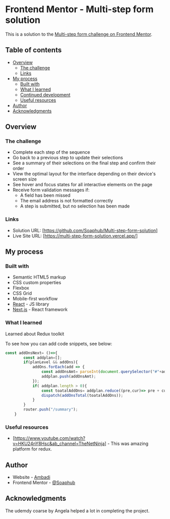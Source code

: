 # Frontend Mentor - Multi-step form solution

This is a solution to the [Multi-step form challenge on Frontend Mentor](https://www.frontendmentor.io/challenges/multistep-form-YVAnSdqQBJ).  

## Table of contents

- [Overview](#overview)
  - [The challenge](#the-challenge)
  - [Links](#links)
- [My process](#my-process)
  - [Built with](#built-with)
  - [What I learned](#what-i-learned)
  - [Continued development](#continued-development)
  - [Useful resources](#useful-resources)
- [Author](#author)
- [Acknowledgments](#acknowledgments)

## Overview

### The challenge

- Complete each step of the sequence
- Go back to a previous step to update their selections
- See a summary of their selections on the final step and confirm their order
- View the optimal layout for the interface depending on their device's screen size
- See hover and focus states for all interactive elements on the page
- Receive form validation messages if:
  - A field has been missed
  - The email address is not formatted correctly
  - A step is submitted, but no selection has been made

### Links

- Solution URL: [https://github.com/Soaphub/Multi-step-form-solution]
- Live Site URL: [https://multi-step-form-solution.vercel.app/]

## My process

### Built with

- Semantic HTML5 markup
- CSS custom properties
- Flexbox
- CSS Grid
- Mobile-first workflow
- [React](https://reactjs.org/) - JS library
- [Next.js](https://nextjs.org/) - React framework


### What I learned

Learned about Redux toolkit

To see how you can add code snippets, see below:

```js
const addOnsNext= ()=>{
		const addplan=[];
		if(planLevel && addOns){
			addOns.forEach(add => {
				const addOnsAmt= parseInt(document.querySelector("#"+add+"ed h3").textContent.match(/\d+/));
				addplan.push(addOnsAmt);
			});
			if( addplan.length > 0){
				const toatalAddOns= addplan.reduce((pre,cur)=> pre + cur);
				dispatch(addOnsTotal(toatalAddOns));
			}
		}
        router.push("/summary");
	}
```

### Useful resources

- [https://www.youtube.com/watch?v=HKU24nY8Hsc&ab_channel=TheNetNinja] - This was amazing platform for redux.

## Author

- Website - [Ambadi](https://github.com/Soaphub/Mysite/)
- Frontend Mentor - [@Soaphub](https://www.frontendmentor.io/profile/Soaphub)

## Acknowledgments

The udemdy coarse by Angela helped a lot in completing the project.



